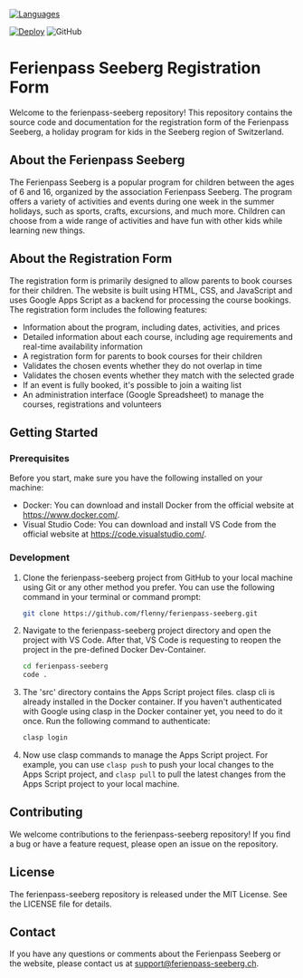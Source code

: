 [![Languages](https://skillicons.dev/icons?i=js,html,css,gcp,bash,githubactions,linux,vscode)](https://skillicons.dev)

[![Deploy](https://github.com/flenny/ferienpass-seeberg/actions/workflows/deploy.yml/badge.svg)](https://github.com/flenny/ferienpass-seeberg/actions/workflows/deploy.yml)
![GitHub](https://img.shields.io/github/license/flenny/ferienpass-seeberg)

# Ferienpass Seeberg Registration Form

Welcome to the ferienpass-seeberg repository! This repository contains the source code and documentation for the registration form of the Ferienpass Seeberg, a holiday program for kids in the Seeberg region of Switzerland.

## About the Ferienpass Seeberg

The Ferienpass Seeberg is a popular program for children between the ages of 6 and 16, organized by the association Ferienpass Seeberg. The program offers a variety of activities and events during one week in the summer holidays, such as sports, crafts, excursions, and much more. Children can choose from a wide range of activities and have fun with other kids while learning new things.

## About the Registration Form

The registration form is primarily designed to allow parents to book courses for their children. The website is built using HTML, CSS, and JavaScript and uses Google Apps Script as a backend for processing the course bookings. The registration form includes the following features:

- Information about the program, including dates, activities, and prices
- Detailed information about each course, including age requirements and real-time availability information
- A registration form for parents to book courses for their children
- Validates the chosen events whether they do not overlap in time
- Validates the chosen events whether they match with the selected grade
- If an event is fully booked, it's possible to join a waiting list
- An administration interface (Google Spreadsheet) to manage the courses, registrations and volunteers

## Getting Started

### Prerequisites

Before you start, make sure you have the following installed on your machine:

- Docker: You can download and install Docker from the official website at https://www.docker.com/.
- Visual Studio Code: You can download and install VS Code from the official website at https://code.visualstudio.com/.

### Development

1. Clone the ferienpass-seeberg project from GitHub to your local machine using Git or any other method you prefer. You can use the following command in your terminal or command prompt:

    ```bash
    git clone https://github.com/flenny/ferienpass-seeberg.git
    ```

1. Navigate to the ferienpass-seeberg project directory and open the project with VS Code. After that, VS Code is requesting to reopen the project in the pre-defined Docker Dev-Container.

    ```bash
    cd ferienpass-seeberg
    code .
    ```

1. The 'src' directory contains the Apps Script project files. clasp cli is already installed in the Docker container. If you haven't authenticated with Google using clasp in the Docker container yet, you need to do it once. Run the following command to authenticate:

    ```bash
    clasp login
    ```

1. Now use clasp commands to manage the Apps Script project. For example, you can use `clasp push` to push your local changes to the Apps Script project, and `clasp pull` to pull the latest changes from the Apps Script project to your local machine.

## Contributing

We welcome contributions to the ferienpass-seeberg repository! If you find a bug or have a feature request, please open an issue on the repository.

## License

The ferienpass-seeberg repository is released under the MIT License. See the LICENSE file for details.

## Contact

If you have any questions or comments about the Ferienpass Seeberg or the website, please contact us at support@ferienpass-seeberg.ch.
